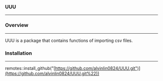 ### UUU

------------------------------------------------------------------------

### Overview

------------------------------------------------------------------------

UUU is a package that contains functions of importing csv files.

### Installation

------------------------------------------------------------------------

remotes::install_github("[https://github.com/alvinlin0824/UUU.git")](https://github.com/alvinlin0824/UUU.git%22))
